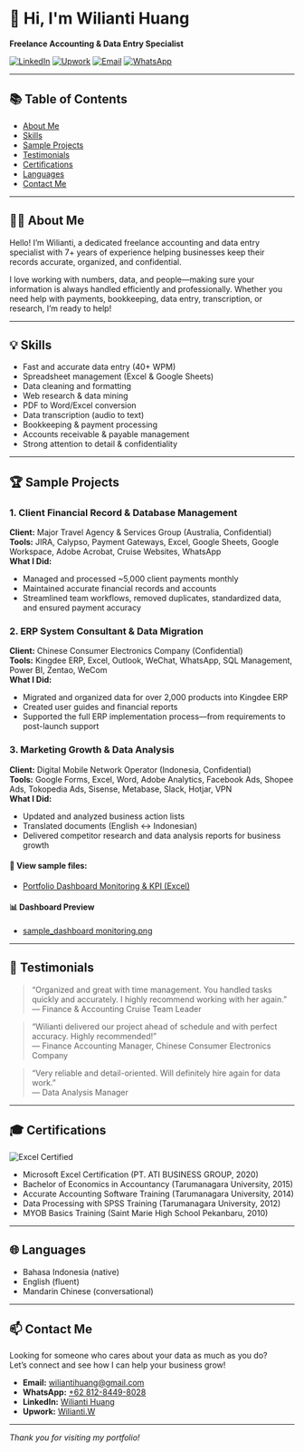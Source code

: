 # 👋 Hi, I'm Wilianti Huang

**Freelance Accounting & Data Entry Specialist**

[![LinkedIn](https://img.shields.io/badge/LinkedIn-blue?logo=linkedin&logoColor=white)](https://id.linkedin.com/in/wilianti-huang-07bab4b5/)
[![Upwork](https://img.shields.io/badge/Upwork-6fda44?logo=upwork&logoColor=white)](https://www.upwork.com/freelancers/~01de347855df8588f0?mp_source=share)
[![Email](https://img.shields.io/badge/Email-wiliantihuang@gmail.com-red?logo=gmail&logoColor=white)](mailto:wiliantihuang@gmail.com)
[![WhatsApp](https://img.shields.io/badge/WhatsApp-25D366?logo=whatsapp&logoColor=white)](https://wa.me/6281284498028)

---

## 📚 Table of Contents

- [About Me](#-about-me)
- [Skills](#-skills)
- [Sample Projects](#-sample-projects)
- [Testimonials](#-testimonials)
- [Certifications](#-certifications)
- [Languages](#-languages)
- [Contact Me](#-contact-me)

---

## 👩‍💻 About Me

Hello! I’m Wilianti, a dedicated freelance accounting and data entry specialist with 7+ years of experience helping businesses keep their records accurate, organized, and confidential.

I love working with numbers, data, and people—making sure your information is always handled efficiently and professionally. Whether you need help with payments, bookkeeping, data entry, transcription, or research, I’m ready to help!

---

## 💡 Skills

- Fast and accurate data entry (40+ WPM)
- Spreadsheet management (Excel & Google Sheets)
- Data cleaning and formatting
- Web research & data mining
- PDF to Word/Excel conversion
- Data transcription (audio to text)
- Bookkeeping & payment processing
- Accounts receivable & payable management
- Strong attention to detail & confidentiality

---

## 🏆 Sample Projects

### 1. Client Financial Record & Database Management
**Client:** Major Travel Agency & Services Group (Australia, Confidential)  
**Tools:** JIRA, Calypso, Payment Gateways, Excel, Google Sheets, Google Workspace, Adobe Acrobat, Cruise Websites, WhatsApp  
**What I Did:**  
- Managed and processed ~5,000 client payments monthly  
- Maintained accurate financial records and accounts  
- Streamlined team workflows, removed duplicates, standardized data, and ensured payment accuracy

### 2. ERP System Consultant & Data Migration
**Client:** Chinese Consumer Electronics Company (Confidential)  
**Tools:** Kingdee ERP, Excel, Outlook, WeChat, WhatsApp, SQL Management, Power BI, Zentao, WeCom  
**What I Did:**  
- Migrated and organized data for over 2,000 products into Kingdee ERP  
- Created user guides and financial reports  
- Supported the full ERP implementation process—from requirements to post-launch support

### 3. Marketing Growth & Data Analysis
**Client:** Digital Mobile Network Operator (Indonesia, Confidential)  
**Tools:** Google Forms, Excel, Word, Adobe Analytics, Facebook Ads, Shopee Ads, Tokopedia Ads, Sisense, Metabase, Slack, Hotjar, VPN  
**What I Did:**  
- Updated and analyzed business action lists  
- Translated documents (English ↔ Indonesian)  
- Delivered competitor research and data analysis reports for business growth

#### 🔗 View sample files:
- [Portfolio Dashboard Monitoring & KPI (Excel)](Portfolio_Dashboard%20Monitoring%20%26%20KPI.xlsx)

#### 📊 Dashboard Preview
- [sample_dashboard monitoring.png](sample_dashboard%20monitoring.png)
---

## 💬 Testimonials

> “Organized and great with time management. You handled tasks quickly and accurately. I highly recommend working with her again.”  
> — Finance & Accounting Cruise Team Leader

> “Wilianti delivered our project ahead of schedule and with perfect accuracy. Highly recommended!”  
> — Finance Accounting Manager, Chinese Consumer Electronics Company

> “Very reliable and detail-oriented. Will definitely hire again for data work.”  
> — Data Analysis Manager

---

## 🎓 Certifications

![Excel Certified](https://img.shields.io/badge/Excel-Certified-green?logo=microsoft-excel)

- Microsoft Excel Certification (PT. ATI BUSINESS GROUP, 2020)
- Bachelor of Economics in Accountancy (Tarumanagara University, 2015)
- Accurate Accounting Software Training (Tarumanagara University, 2014)
- Data Processing with SPSS Training (Tarumanagara University, 2012)
- MYOB Basics Training (Saint Marie High School Pekanbaru, 2010)

---

## 🌐 Languages

- Bahasa Indonesia (native)
- English (fluent)
- Mandarin Chinese (conversational)

---

## 📫 Contact Me

Looking for someone who cares about your data as much as you do?  
Let’s connect and see how I can help your business grow!

- **Email:** [wiliantihuang@gmail.com](mailto:wiliantihuang@gmail.com)
- **WhatsApp:** [+62 812-8449-8028](https://wa.me/6281284498028)
- **LinkedIn:** [Wilianti Huang](https://id.linkedin.com/in/wilianti-huang-07bab4b5/)
- **Upwork:** [Wilianti.W](https://www.upwork.com/freelancers/~01de347855df8588f0?mp_source=share)

---

*Thank you for visiting my portfolio!*

<!--
SEO: Freelance Data Entry Indonesia, Remote Bookkeeper Indonesia, Data Entry Specialist, Online Bookkeeping, Data Cleaning Services, Virtual Assistant Indonesia, Data Entry Freelancer, Remote Data Entry, Indonesia Data Entry Portfolio
-->
